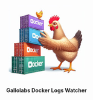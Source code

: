 <p align="center">
    <img height="200" src="https://raw.githubusercontent.com/gallolabs/docker-logs-watcher/main/logo_w200.jpeg">
  <p align="center"><strong>Gallolabs Docker Logs Watcher</strong></p>
</p>
